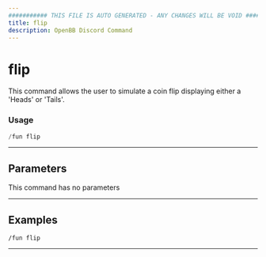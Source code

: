 ```yaml
---
########### THIS FILE IS AUTO GENERATED - ANY CHANGES WILL BE VOID ###########
title: flip
description: OpenBB Discord Command
---
```


# flip

This command allows the user to simulate a coin flip displaying either a 'Heads' or 'Tails'.

### Usage

```python wordwrap
/fun flip
```

---

## Parameters

This command has no parameters



---

## Examples

```
/fun flip
```

---
